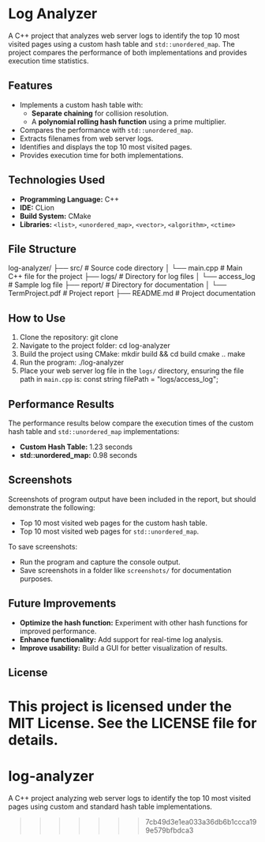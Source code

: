 # Log Analyzer

A C++ project that analyzes web server logs to identify the top 10 most visited pages using a custom hash table and `std::unordered_map`. The project compares the performance of both implementations and provides execution time statistics.

## Features
- Implements a custom hash table with:
    - **Separate chaining** for collision resolution.
    - A **polynomial rolling hash function** using a prime multiplier.
- Compares the performance with `std::unordered_map`.
- Extracts filenames from web server logs.
- Identifies and displays the top 10 most visited pages.
- Provides execution time for both implementations.

## Technologies Used
- **Programming Language:** C++
- **IDE:** CLion
- **Build System:** CMake
- **Libraries:** `<list>`, `<unordered_map>`, `<vector>`, `<algorithm>`, `<ctime>`

## File Structure
log-analyzer/
├── src/                          # Source code directory
│   └── main.cpp                  # Main C++ file for the project
├── logs/                         # Directory for log files
│   └── access_log                # Sample log file
├── report/                       # Directory for documentation
│   └── TermProject.pdf   # Project report
├── README.md                     # Project documentation

## How to Use
1. Clone the repository:
   git clone <repository-url>
2. Navigate to the project folder:
   cd log-analyzer
3. Build the project using CMake:
   mkdir build && cd build
   cmake ..
   make
4. Run the program:
   ./log-analyzer
5. Place your web server log file in the `logs/` directory, ensuring the file path in `main.cpp` is:
   const string filePath = "logs/access_log";

## Performance Results
The performance results below compare the execution times of the custom hash table and `std::unordered_map` implementations:

- **Custom Hash Table:** 1.23 seconds
- **std::unordered_map:** 0.98 seconds

## Screenshots
Screenshots of program output have been included in the report, but should demonstrate the following:
- Top 10 most visited web pages for the custom hash table.
- Top 10 most visited web pages for `std::unordered_map`.

To save screenshots:
- Run the program and capture the console output.
- Save screenshots in a folder like `screenshots/` for documentation purposes.

## Future Improvements
- **Optimize the hash function:** Experiment with other hash functions for improved performance.
- **Enhance functionality:** Add support for real-time log analysis.
- **Improve usability:** Build a GUI for better visualization of results.

## License
This project is licensed under the MIT License. See the LICENSE file for details.
=======
# log-analyzer
A C++ project analyzing web server logs to identify the top 10 most visited pages using custom and standard hash table implementations.
>>>>>>> 7cb49d3e1ea033a36db6b1ccca199e579bfbdca3
